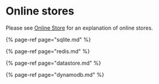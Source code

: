 # Online stores

Please see [Online Store](../../concepts/online-store.md) for an explanation of online stores.

{% page-ref page="sqlite.md" %}

{% page-ref page="redis.md" %}

{% page-ref page="datastore.md" %}

{% page-ref page="dynamodb.md" %}

